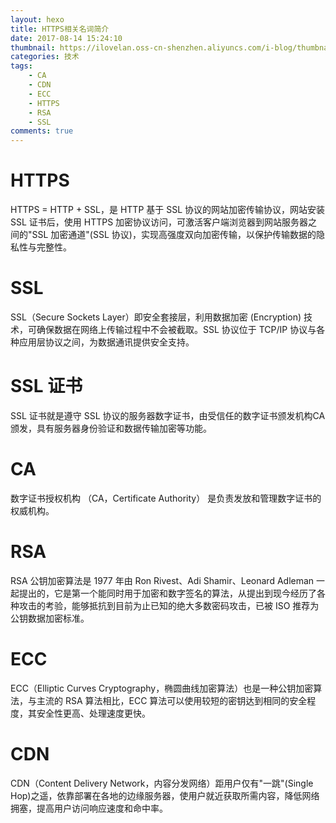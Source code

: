 ```yaml
---
layout: hexo
title: HTTPS相关名词简介
date: 2017-08-14 15:24:10
thumbnail: https://ilovelan.oss-cn-shenzhen.aliyuncs.com/i-blog/thumbnail/2017/2017-08-14.png
categories: 技术
tags:
    - CA
    - CDN
    - ECC
    - HTTPS
    - RSA
    - SSL
comments: true
---
```


# HTTPS

HTTPS = HTTP + SSL，是 HTTP 基于 SSL 协议的网站加密传输协议，网站安装 SSL 证书后，使用 HTTPS 加密协议访问，可激活客户端浏览器到网站服务器之间的"SSL 加密通道"(SSL 协议)，实现高强度双向加密传输，以保护传输数据的隐私性与完整性。

# SSL

SSL（Secure Sockets Layer）即安全套接层，利用数据加密 (Encryption) 技术，可确保数据在网络上传输过程中不会被截取。SSL 协议位于 TCP/IP 协议与各种应用层协议之间，为数据通讯提供安全支持。

# SSL 证书

SSL 证书就是遵守 SSL 协议的服务器数字证书，由受信任的数字证书颁发机构CA颁发，具有服务器身份验证和数据传输加密等功能。

# CA

数字证书授权机构 （CA，Certificate Authority） 是负责发放和管理数字证书的权威机构。

# RSA

RSA 公钥加密算法是 1977 年由 Ron Rivest、Adi Shamir、Leonard Adleman 一起提出的，它是第一个能同时用于加密和数字签名的算法，从提出到现今经历了各种攻击的考验，能够抵抗到目前为止已知的绝大多数密码攻击，已被 ISO 推荐为公钥数据加密标准。

# ECC

ECC（Elliptic Curves Cryptography，椭圆曲线加密算法）也是一种公钥加密算法，与主流的 RSA 算法相比，ECC 算法可以使用较短的密钥达到相同的安全程度，其安全性更高、处理速度更快。

# CDN

CDN（Content Delivery Network，内容分发网络）距用户仅有"一跳"(Single Hop)之遥，依靠部署在各地的边缘服务器，使用户就近获取所需内容，降低网络拥塞，提高用户访问响应速度和命中率。